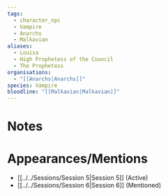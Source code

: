 ```yaml
---
tags:
  - character_npc
  - Vampire
  - Anarchs
  - Malkavian
aliases:
  - Louisa
  - High Prophetess of the Council
  - The Prophetess
organisations:
  - "[[Anarchs|Anarchs]]"
species: Vampire
bloodline: "[[Malkavian|Malkavian]]"
---
```


# Notes

# Appearances/Mentions

- [[../../Sessions/Session 5|Session 5]] (Active)
- [[../../Sessions/Session 6|Session 6]] (Mentioned)
